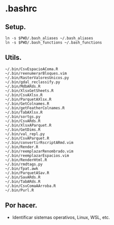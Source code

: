 # .bashrc

## Setup.

```console
ln -s $PWD/.bash_aliases ~/.bash_aliases
ln -s $PWD/.bash_functions ~/.bash_functions
```

## Utils.

```console
~/.bin/CsvEspacioAComa.R
~/.bin/reenumerarBloques.vim
~/.bin/RasterValoresUnicos.py
~/.bin/gdal_reclassify.py
~/.bin/MdbARds.R
~/.bin/XlsxGetSheets.R
~/.bin/CsvAXlsx.R
~/.bin/ParquetAXlsx.R
~/.bin/GetColnames.R
~/.bin/getFeatherColnames.R
~/.bin/TabAXlsx.R
~/.bin/sortgs.py
~/.bin/CsvARds.R
~/.bin/XlsxAParquet.R
~/.bin/GetDims.R
~/.bin/val_repl.py
~/.bin/CsvAParquet.R
~/.bin/convertirRscriptARmd.vim
~/.bin/Render.R
~/.bin/reemplazarRenombrado.vim
~/.bin/reemplazarEspacios.vim
~/.bin/RenderHtml.R
~/.bin/rmdtags.py
~/.bin/fpat.awk
~/.bin/ParquetASav.R
~/.bin/SavARds.R
~/.bin/TabARds.R
~/.bin/CsvComaAArroba.R
~/.bin/Purl.R
```

## Por hacer.

* Identificar sistemas operativos, Linux, WSL, etc.
